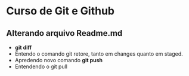 # Curso de Git e Github


## Alterando arquivo Readme.md

* **git diff**
* Entendo o comando git retore, tanto em changes quanto em staged.
* Apredendo novo comando **git push**
* Entendendo o git pull


